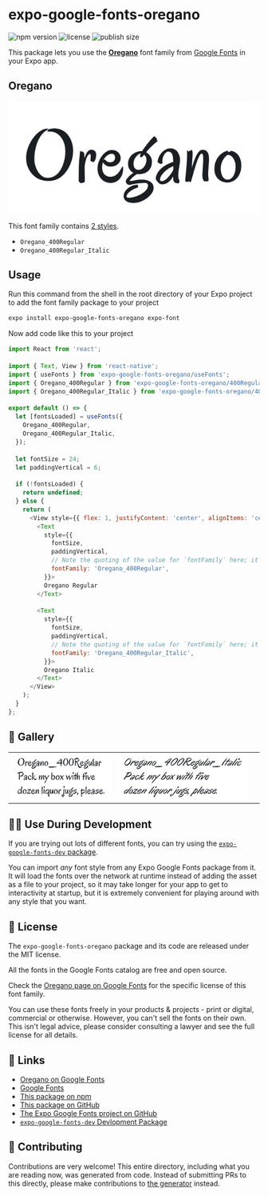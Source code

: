 # expo-google-fonts-oregano

![npm version](https://flat.badgen.net/npm/v/expo-google-fonts-oregano)
![license](https://flat.badgen.net/github/license/expo/google-fonts)
![publish size](https://flat.badgen.net/packagephobia/install/expo-google-fonts-oregano)

This package lets you use the [**Oregano**](https://fonts.google.com/specimen/Oregano) font family from [Google Fonts](https://fonts.google.com/) in your Expo app.

## Oregano

![Oregano](./font-family.png)

This font family contains [2 styles](#-gallery).

- `Oregano_400Regular`
- `Oregano_400Regular_Italic`

## Usage

Run this command from the shell in the root directory of your Expo project to add the font family package to your project
```sh
expo install expo-google-fonts-oregano expo-font
```

Now add code like this to your project
```js
import React from 'react';

import { Text, View } from 'react-native';
import { useFonts } from 'expo-google-fonts-oregano/useFonts';
import { Oregano_400Regular } from 'expo-google-fonts-oregano/400Regular';
import { Oregano_400Regular_Italic } from 'expo-google-fonts-oregano/400Regular_Italic';

export default () => {
  let [fontsLoaded] = useFonts({
    Oregano_400Regular,
    Oregano_400Regular_Italic,
  });

  let fontSize = 24;
  let paddingVertical = 6;

  if (!fontsLoaded) {
    return undefined;
  } else {
    return (
      <View style={{ flex: 1, justifyContent: 'center', alignItems: 'center' }}>
        <Text
          style={{
            fontSize,
            paddingVertical,
            // Note the quoting of the value for `fontFamily` here; it expects a string!
            fontFamily: 'Oregano_400Regular',
          }}>
          Oregano Regular
        </Text>

        <Text
          style={{
            fontSize,
            paddingVertical,
            // Note the quoting of the value for `fontFamily` here; it expects a string!
            fontFamily: 'Oregano_400Regular_Italic',
          }}>
          Oregano Italic
        </Text>
      </View>
    );
  }
};

```

## 🔡 Gallery


||||
|-|-|-|
|![Oregano_400Regular](.//400Regular/Oregano_400Regular.ttf.png)|![Oregano_400Regular_Italic](.//400Regular_Italic/Oregano_400Regular_Italic.ttf.png)|||


## 👩‍💻 Use During Development

If you are trying out lots of different fonts, you can try using the [`expo-google-fonts-dev` package](https://github.com/freeboub/google-fonts/tree/master/font-packages/dev#readme).

You can import *any* font style from any Expo Google Fonts package from it. It will load the fonts
over the network at runtime instead of adding the asset as a file to your project, so it may take longer
for your app to get to interactivity at startup, but it is extremely convenient
for playing around with any style that you want.

## 📖 License

The `expo-google-fonts-oregano` package and its code are released under the MIT license.

All the fonts in the Google Fonts catalog are free and open source.

Check the [Oregano page on Google Fonts](https://fonts.google.com/specimen/Oregano) for the specific license of this font family.

You can use these fonts freely in your products & projects - print or digital, commercial or otherwise. However, you can't sell the fonts on their own. This isn't legal advice, please consider consulting a lawyer and see the full license for all details.

## 🔗 Links

- [Oregano on Google Fonts](https://fonts.google.com/specimen/Oregano)
- [Google Fonts](https://fonts.google.com/)
- [This package on npm](https://www.npmjs.com/package/expo-google-fonts-oregano)
- [This package on GitHub](https://github.com/freeboub/google-fonts/tree/master/font-packages/oregano)
- [The Expo Google Fonts project on GitHub](https://github.com/freeboub/google-fonts)
- [`expo-google-fonts-dev` Devlopment Package](https://github.com/freeboub/google-fonts/tree/master/font-packages/dev)

## 🤝 Contributing

Contributions are very welcome! This entire directory, including what you are reading now, was generated from code. Instead of submitting PRs to this directly, please make contributions to [the generator](https://github.com/freeboub/google-fonts/tree/master/packages/generator) instead.
